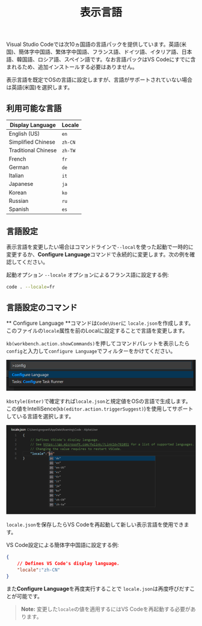 ﻿---
title: 表示言語
MetaDescription: How to change the display language (locale) of Visual Studio Code.
commitid: 49a1336d8b6540c91f2be83be49c254f368663d4
---

Visual Studio Codeでは次10ヵ国語の言語パックを提供しています。英語(米国)、簡体字中国語、繁体字中国語、フランス語、ドイツ語、イタリア語、日本語、韓国語、ロシア語、スペイン語です。なお言語パックはVS Codeにすでに含まれるため、追加インストールする必要はありません。

表示言語を既定でOSの言語に設定しますが、言語がサポートされていない場合は英語(米国)を選択します。

## 利用可能な言語

Display Language | Locale
-----------------|-------
English (US) | `en`
Simplified Chinese | `zh-CN`
Traditional Chinese | `zh-TW`
French | `fr`
German | `de`
Italian | `it`
Japanese | `ja`
Korean | `ko`
Russian | `ru`
Spanish | `es`

## 言語設定

表示言語を変更したい場合はコマンドラインで`--local`を使った起動で一時的に変更するか、**Configure Language**コマンドで永続的に変更します。次の例を確認してください。

起動オプション `--locale` オプションによるフランス語に設定する例:

```bash
code . --locale=fr
```

## 言語設定のコマンド

** Configure Language **コマンドは`Code\User`に `locale.json`を作成します。このファイルの`locale`属性を前のLocalに設定することで言語を変更します。

`kb(workbench.action.showCommands)`を押してコマンドパレットを表示したら`config`と入力して`configure Language`でフィルターをかけてください。

![configure language command ](images/locales/configure-language-command.png)

`kbstyle(Enter)`で確定すれば`locale.json`と規定値をOSの言語で生成します。この値をIntelliSence(`kb(editor.action.triggerSuggest)`)を使用してサポートしている言語を選択します。

![locale IntelliSense](images/locales/locale-intellisense.png)

`locale.json`を保存したらVS Codeを再起動して新しい表示言語を使用できます。

VS Code設定による簡体字中国語に設定する例:

```json
{
    // Defines VS Code's display language.
    "locale":"zh-CN"
}
```

また**Configure Language**を再度実行することで `locale.json`は再度呼びだすことが可能です。

>**Note:** 変更した`locale`の値を適用するにはVS Codeを再起動する必要があります。
